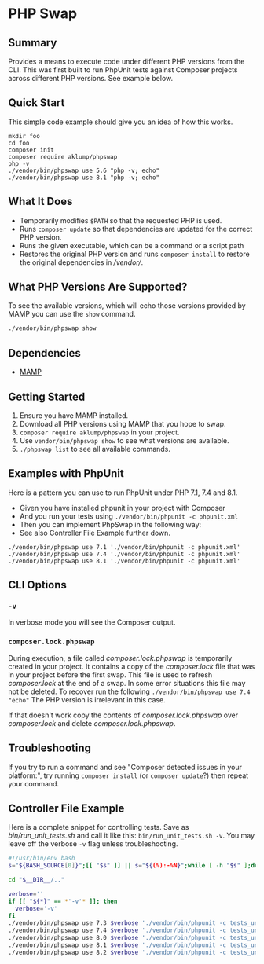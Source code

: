 # PHP Swap

## Summary

Provides a means to execute code under different PHP versions from the CLI. This was first built to run PhpUnit tests against Composer projects across different PHP versions. See example below.

## Quick Start

This simple code example should give you an idea of how this works.

```shell
mkdir foo
cd foo
composer init
composer require aklump/phpswap
php -v
./vendor/bin/phpswap use 5.6 "php -v; echo"
./vendor/bin/phpswap use 8.1 "php -v; echo"
```

## What It Does

* Temporarily modifies `$PATH` so that the requested PHP is used.
* Runs `composer update` so that dependencies are updated for the correct PHP version.
* Runs the given executable, which can be a command or a script path
* Restores the original PHP version and runs `composer install` to restore the original dependencies in _/vendor/_.

## What PHP Versions Are Supported?

To see the available versions, which will echo those versions provided by MAMP you can use the `show` command.

```bash
./vendor/bin/phpswap show
```

## Dependencies

* [MAMP](https://www.mamp.info/en/mamp)

## Getting Started

1. Ensure you have MAMP installed.
2. Download all PHP versions using MAMP that you hope to swap.
3. `composer require aklump/phpswap` in your project.
4. Use `vendor/bin/phpswap show` to see what versions are available.
5. `./phpswap list` to see all available commands.

## Examples with PhpUnit

Here is a pattern you can use to run PhpUnit under PHP 7.1, 7.4 and 8.1.

* Given you have installed phpunit in your project with Composer
* And you run your tests using `./vendor/bin/phpunit -c phpunit.xml`
* Then you can implement PhpSwap in the following way:
* See also Controller File Example further down.

```shell
./vendor/bin/phpswap use 7.1 './vendor/bin/phpunit -c phpunit.xml'
./vendor/bin/phpswap use 7.4 './vendor/bin/phpunit -c phpunit.xml'
./vendor/bin/phpswap use 8.1 './vendor/bin/phpunit -c phpunit.xml'
```

## CLI Options

### `-v`

In verbose mode you will see the Composer output.

### `composer.lock.phpswap`

During execution, a file called _composer.lock.phpswap_ is temporarily created in your project. It contains a copy of the _composer.lock_ file that was in your project before the first swap. This file is used to refresh _composer.lock_ at the end of a swap. In some error situations this file may not be deleted. To recover run the following `./vendor/bin/phpswap use 7.4 "echo"`  The PHP version is irrelevant in this case.

If that doesn't work copy the contents of _composer.lock.phpswap_ over _composer.lock_ and delete _composer.lock.phpswap_.

## Troubleshooting

If you try to run a command and see "Composer detected issues in your platform:", try running `composer install` (or `composer update`?) then repeat your command.

## Controller File Example

Here is a complete snippet for controlling tests. Save as _bin/run_unit_tests.sh_ and call it like this: `bin/run_unit_tests.sh -v`. You may leave off the verbose `-v` flag unless troubleshooting.

```bash
#!/usr/bin/env bash
s="${BASH_SOURCE[0]}";[[ "$s" ]] || s="${(%):-%N}";while [ -h "$s" ];do d="$(cd -P "$(dirname "$s")" && pwd)";s="$(readlink "$s")";[[ $s != /* ]] && s="$d/$s";done;__DIR__=$(cd -P "$(dirname "$s")" && pwd)

cd "$__DIR__/.."

verbose=''
if [[ "${*}" == *'-v'* ]]; then
  verbose='-v'
fi
./vendor/bin/phpswap use 7.3 $verbose './vendor/bin/phpunit -c tests_unit/phpunit.xml'
./vendor/bin/phpswap use 7.4 $verbose './vendor/bin/phpunit -c tests_unit/phpunit.xml'
./vendor/bin/phpswap use 8.0 $verbose './vendor/bin/phpunit -c tests_unit/phpunit.xml'
./vendor/bin/phpswap use 8.1 $verbose './vendor/bin/phpunit -c tests_unit/phpunit.xml'
./vendor/bin/phpswap use 8.2 $verbose './vendor/bin/phpunit -c tests_unit/phpunit.xml'
```

